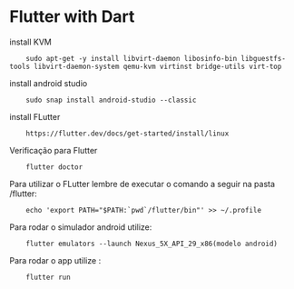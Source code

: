 # Flutter with Dart

<p align="center">

install KVM

        sudo apt-get -y install libvirt-daemon libosinfo-bin libguestfs-tools libvirt-daemon-system qemu-kvm virtinst bridge-utils virt-top

install android studio

        sudo snap install android-studio --classic

install FLutter

        https://flutter.dev/docs/get-started/install/linux

Verificação para Flutter

        flutter doctor

Para utilizar o FLutter lembre de executar o comando a seguir na pasta /flutter:

        echo 'export PATH="$PATH:`pwd`/flutter/bin"' >> ~/.profile

Para rodar o simulador android utilize:

        flutter emulators --launch Nexus_5X_API_29_x86(modelo android)

Para rodar o app utilize :

        flutter run

<p>
